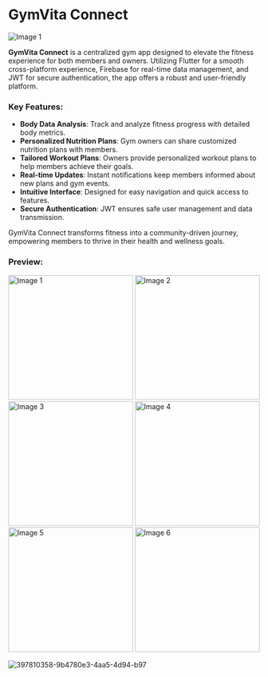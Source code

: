
# GymVita Connect

<img src="https://github.com/user-attachments/assets/c63c097a-6e37-4da6-9456-a8ee04488aac" alt="Image 1"/>

**GymVita Connect** is a centralized gym app designed to elevate the fitness experience for both members and owners. Utilizing Flutter for a smooth cross-platform experience, Firebase for real-time data management, and JWT for secure authentication, the app offers a robust and user-friendly platform.

### Key Features:
- **Body Data Analysis**: Track and analyze fitness progress with detailed body metrics.
- **Personalized Nutrition Plans**: Gym owners can share customized nutrition plans with members.
- **Tailored Workout Plans**: Owners provide personalized workout plans to help members achieve their goals.
- **Real-time Updates**: Instant notifications keep members informed about new plans and gym events.
- **Intuitive Interface**: Designed for easy navigation and quick access to features.
- **Secure Authentication**: JWT ensures safe user management and data transmission.


GymVita Connect transforms fitness into a community-driven journey, empowering members to thrive in their health and wellness goals.

### Preview:

<img src="https://github.com/user-attachments/assets/b4cc0a18-45a9-419c-82c4-4c1b4f1d811c" alt="Image 1" width="250" />
<img src="https://github.com/user-attachments/assets/d4199c97-8342-4bd8-9ead-406c0c86113f" alt="Image 2" width="250" />
<img src="https://github.com/user-attachments/assets/9da7dc3f-7ae8-43dd-8a28-0e9a8d57033c" alt="Image 3" width="250" />
<img src="https://github.com/user-attachments/assets/63df46a1-9e3e-43bd-8487-6645922a6df9" alt="Image 4" width="250" />
<img src="https://github.com/user-attachments/assets/e20178c7-1e6b-46b6-92b3-04060a7e3012" alt="Image 5" width="250" />
<img src="https://github.com/user-attachments/assets/42930071-7d58-426c-80ff-5dec605b316b" alt="Image 6" width="250" />




![397810358-9b4780e3-4aa5-4d94-b97](https://github.com/user-attachments/assets/efda2ac6-5a03-4fc1-a03b-7dc7799bb5d0)



